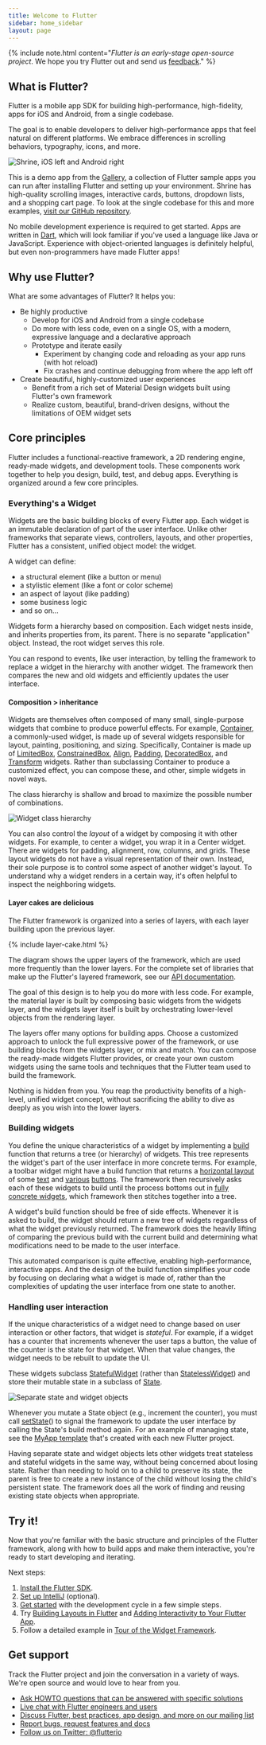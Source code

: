 ```yaml
---
title: Welcome to Flutter
sidebar: home_sidebar
layout: page
---
```


{% include note.html content="_Flutter is an early-stage open-source project_. We hope you try Flutter out and send us [feedback](#get-support)." %}

## What is Flutter?

Flutter is a mobile app SDK for building high-performance, high-fidelity,
apps for iOS and Android, from a single codebase.

The goal is to enable developers to deliver high-performance apps that feel natural
on different platforms. We embrace differences in scrolling behaviors,
typography, icons, and more.

![Shrine, iOS left and Android right](/images/whatisflutter/hero-shrine@2x.png)

This is a demo app from the [Gallery](https://github.com/flutter/flutter/tree/master/examples/flutter_gallery/lib/demo),
a collection of Flutter sample apps you can run after installing Flutter and setting
up your environment. Shrine has high-quality scrolling images, interactive cards,
buttons, dropdown lists, and a shopping cart page. To look at the single codebase
for this and more examples, [visit our GitHub repository](https://github.com/flutter/flutter/tree/master/examples).

No mobile development experience is required to get started. Apps are written
in [Dart](https://dartlang.org/), which will look familiar if you've used a
language like Java or JavaScript. Experience with object-oriented languages
is definitely helpful, but even non-programmers have made Flutter apps!

## Why use Flutter?

What are some advantages of Flutter? It helps you:

*   Be highly productive
    *   Develop for iOS and Android from a single codebase
    *   Do more with less code, even on a single OS, with a modern, expressive
language and a declarative approach
    *   Prototype and iterate easily
        *   Experiment by changing code and reloading as your app runs (with hot reload)
        *   Fix crashes and continue debugging from where the app left off
*   Create beautiful, highly-customized user experiences
    *   Benefit from a rich set of Material Design widgets built using
        Flutter's own framework
    *   Realize custom, beautiful, brand-driven designs, without the limitations
of OEM widget sets

## Core principles

Flutter includes a functional-reactive framework, a 2D rendering engine, ready-made
widgets, and development tools. These components work together to help you
design, build, test, and debug apps. Everything is organized around a few core
principles.

### Everything's a Widget

Widgets are the basic building blocks of every Flutter app. Each widget is an
immutable declaration of part of the user interface.  Unlike other frameworks that
separate views, controllers, layouts, and other properties, Flutter has a
consistent, unified object model: the widget.

A widget can define:

*   a structural element (like a button or menu)
*   a stylistic element (like a font or color scheme)
*   an aspect of layout (like padding)
*   some business logic
*   and so on...

Widgets form a hierarchy based on composition.  Each widget nests inside, and
inherits properties from, its parent.  There is no separate "application" object.
Instead, the root widget serves this role.

You can respond to events, like user interaction, by telling the framework to
replace a widget in the hierarchy with another widget.  The framework then
compares the new and old widgets and efficiently updates the user interface.

#### Composition > inheritance

Widgets are themselves often composed of many small, single-purpose widgets that
combine to produce powerful effects.  For example, [Container](https://github.com/flutter/flutter/blob/master/packages/flutter/lib/src/widgets/container.dart),
a commonly-used widget, is made up of several widgets responsible for layout,
painting, positioning, and sizing. Specifically, Container is made up of
[LimitedBox](https://docs.flutter.io/flutter/widgets/LimitedBox-class.html),
[ConstrainedBox](https://docs.flutter.io/flutter/widgets/ConstrainedBox-class.html),
[Align](https://docs.flutter.io/flutter/widgets/Align-class.html),
[Padding](https://docs.flutter.io/flutter/widgets/Padding-class.html),
[DecoratedBox](https://docs.flutter.io/flutter/widgets/DecoratedBox-class.html),
and [Transform](https://docs.flutter.io/flutter/widgets/Transform-class.html)
widgets.  Rather than subclassing Container to produce a customized effect, you
can compose these, and other, simple widgets in novel ways.

The class hierarchy is shallow and broad to maximize the possible number of
combinations.

![Widget class hierarchy](/images/whatisflutter/diagram-widgetclass.svg)

You can also control the *layout* of a widget by composing it with other widgets.
For example, to center a widget, you wrap it in a Center widget. There are
widgets for padding, alignment, row, columns, and grids. These layout widgets
do not have a visual representation of their own. Instead, their sole purpose is to
control some aspect of another widget's layout. To understand why a widget
renders in a certain way, it's often helpful to inspect the neighboring widgets.

#### Layer cakes are delicious

The Flutter framework is organized into a series of layers, with each layer
building upon the previous layer.

{% include layer-cake.html %}

The diagram shows the upper layers of the framework, which are used more
frequently than the lower layers. For the complete set of libraries that make up
the Flutter's layered framework, see our [API documentation](https://docs.flutter.io).

The goal of this design is to help you do more with less code.  For example,
the material layer is built by composing basic widgets from the widgets layer,
and the widgets layer itself is built by orchestrating lower-level objects from
the rendering layer.

The layers offer many options for building apps. Choose a customized approach to
unlock the full expressive power of the framework, or use building blocks from
the widgets layer, or mix and match. You can compose the ready-made widgets
Flutter provides, or create your own custom widgets using the same tools and
techniques that the Flutter team used to build the framework.

Nothing is hidden from you.  You reap the productivity benefits of a high-level,
unified widget concept, without sacrificing the ability to dive as deeply as you
wish into the lower layers.

### Building widgets

You define the unique characteristics of a widget by implementing a
[build](https://docs.flutter.io/flutter/widgets/StatelessWidget/build.html)
function that returns a tree (or hierarchy) of widgets. This tree represents the widget's part
of the user interface in more concrete terms.  For example, a toolbar widget might
have a build function that returns a [horizontal layout](https://docs.flutter.io/flutter/widgets/Row-class.html)
of some [text](https://docs.flutter.io/flutter/widgets/Text-class.html) and
[various](https://docs.flutter.io/flutter/material/IconButton-class.html)
[buttons](https://docs.flutter.io/flutter/material/PopupMenuButton-class.html).
The framework then recursively asks each of these widgets to build until the
process bottoms out in [fully concrete widgets](https://docs.flutter.io/flutter/widgets/RenderObjectWidget-class.html),
which framework then stitches together into a tree.

A widget's build function should be free of side effects.  Whenever it is asked
to build, the widget should return a new tree of widgets regardless of what the
widget previously returned. The framework does the heavily lifting of comparing
the previous build with the current build and determining what modifications
need to be made to the user interface.

This automated comparison is quite effective, enabling high-performance,
interactive apps. And the design of the build function simplifies your code by
focusing on declaring what a widget is made of, rather than the complexities of
updating the user interface from one state to another.

### Handling user interaction

If the unique characteristics of a widget need to change based on user
interaction or other factors, that widget is *stateful*. For example, if a
widget has a counter that increments whenever the user taps a button, the value
of the counter is the state for that widget. When that value changes, the widget
needs to be rebuilt to update the UI.

These widgets subclass [StatefulWidget](https://docs.flutter.io/flutter/widgets/StatefulWidget-class.html)
(rather than [StatelessWidget](https://docs.flutter.io/flutter/widgets/StatelessWidget-class.html))
and store their mutable state in a subclass of [State](https://docs.flutter.io/flutter/widgets/State-class.html).

![Separate state and widget objects](/images/whatisflutter/diagram-state.svg)

Whenever you mutate a State object (e.g., increment the counter), you must call
[setState](https://docs.flutter.io/flutter/widgets/State/setState.html)() to
signal the framework to update the user interface by calling the State's build
method again. For an example of managing state, see the [MyApp template](https://github.com/flutter/flutter/blob/master/packages/flutter_tools/templates/create/lib/main.dart.tmpl) that's created with each new Flutter project.

Having separate state and widget objects lets other widgets treat stateless and
stateful widgets in the same way, without being concerned about losing state.
Rather than needing to hold on to a child to preserve its state, the parent is
free to create a new instance of the child without losing the child's persistent
state. The framework does all the work of finding and reusing existing state
objects when appropriate.

## Try it!

Now that you're familiar with the basic structure and principles of the Flutter
framework, along with how to build apps and make them interactive, you're ready
to start developing and iterating.

Next steps:

1.  [Install the Flutter SDK](/setup/).
1.  [Set up IntelliJ](/intellij-setup/) (optional).
1.  [Get started](/getting-started/) with the development cycle in a few simple steps.
1.  Try [Building Layouts in Flutter](/tutorials/layout/) and
    [Adding Interactivity to Your Flutter App](/tutorials/interactive/).
1.  Follow a detailed example in [Tour of the Widget Framework](/widgets-intro/).

## Get support

Track the Flutter project and join the conversation in a variety of ways.
We're open source and would love to hear from you.

- [Ask HOWTO questions that can be answered with specific solutions][so]
- [Live chat with Flutter engineers and users][gitter]
- [Discuss Flutter, best practices, app design, and more on our mailing list][mailinglist]
- [Report bugs, request features and docs][issues]
- [Follow us on Twitter: @flutterio](https://twitter.com/flutterio/)


[issues]: https://github.com/flutter/flutter/issues
[apidocs]: https://docs.flutter.io
[so]: https://stackoverflow.com/tags/flutter
[mailinglist]: https://groups.google.com/d/forum/flutter-dev
[gitter]: https://gitter.im/flutter/flutter
